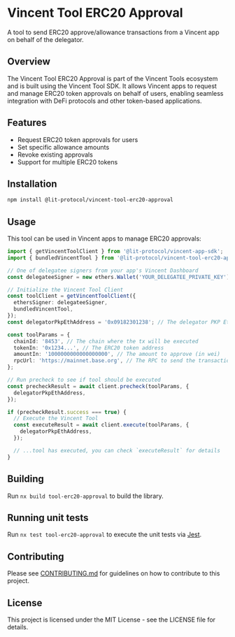 # Vincent Tool ERC20 Approval

A tool to send ERC20 approve/allowance transactions from a Vincent app on behalf of the delegator.

## Overview

The Vincent Tool ERC20 Approval is part of the Vincent Tools ecosystem and is built using the Vincent Tool SDK. It allows Vincent apps to request and manage ERC20 token approvals on behalf of users, enabling seamless integration with DeFi protocols and other token-based applications.

## Features

- Request ERC20 token approvals for users
- Set specific allowance amounts
- Revoke existing approvals
- Support for multiple ERC20 tokens

## Installation

```bash
npm install @lit-protocol/vincent-tool-erc20-approval
```

## Usage

This tool can be used in Vincent apps to manage ERC20 approvals:

```typescript
import { getVincentToolClient } from '@lit-protocol/vincent-app-sdk';
import { bundledVincentTool } from '@lit-protocol/vincent-tool-erc20-approval';

// One of delegatee signers from your app's Vincent Dashboard
const delegateeSigner = new ethers.Wallet('YOUR_DELEGATEE_PRIVATE_KEY');

// Initialize the Vincent Tool Client
const toolClient = getVincentToolClient({
  ethersSigner: delegateeSigner,
  bundledVincentTool,
});
const delegatorPkpEthAddress = '0x09182301238'; // The delegator PKP Eth Address

const toolParams = {
  chainId: '8453', // The chain where the tx will be executed
  tokenIn: '0x1234...', // The ERC20 token address
  amountIn: '1000000000000000000', // The amount to approve (in wei)
  rpcUrl: 'https://mainnet.base.org', // The RPC to send the transaction through
};

// Run precheck to see if tool should be executed
const precheckResult = await client.precheck(toolParams, {
  delegatorPkpEthAddress,
});

if (precheckResult.success === true) {
  // Execute the Vincent Tool
  const executeResult = await client.execute(toolParams, {
    delegatorPkpEthAddress,
  });

  // ...tool has executed, you can check `executeResult` for details
}
```

## Building

Run `nx build tool-erc20-approval` to build the library.

## Running unit tests

Run `nx test tool-erc20-approval` to execute the unit tests via [Jest](https://jestjs.io).

## Contributing

Please see [CONTRIBUTING.md](./CONTRIBUTING.md) for guidelines on how to contribute to this project.

## License

This project is licensed under the MIT License - see the LICENSE file for details.
